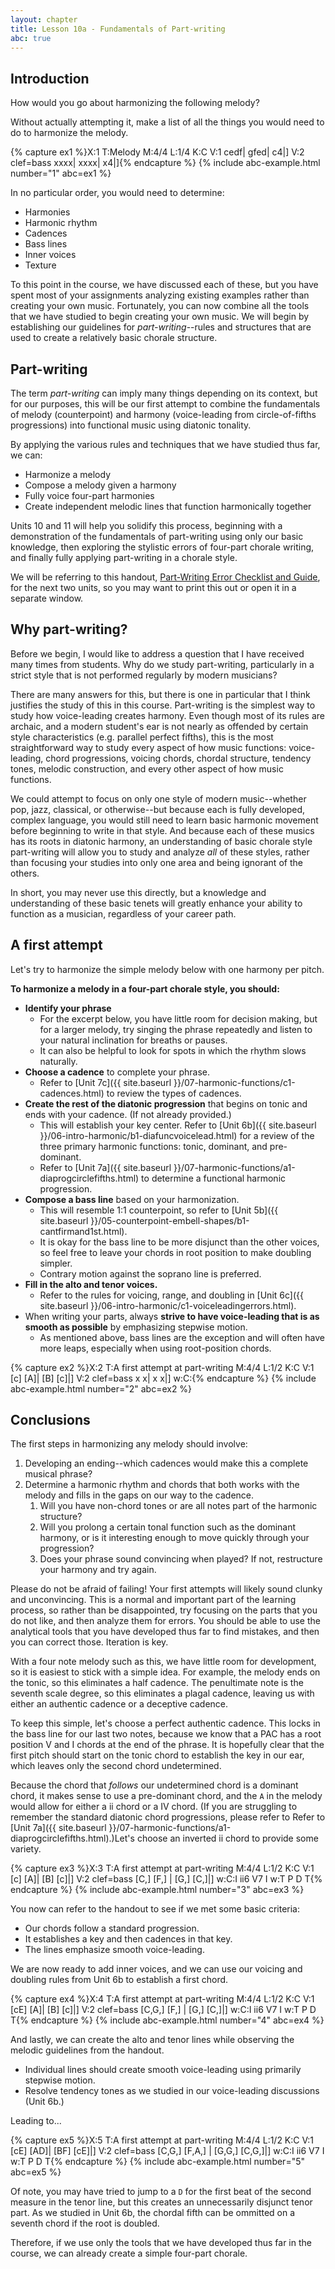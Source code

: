 ```yaml
---
layout: chapter
title: Lesson 10a - Fundamentals of Part-writing
abc: true
---
```


## Introduction

How would you go about harmonizing the following melody?

Without actually attempting it, make a list of all the things you would need to do to harmonize the melody.

{% capture ex1 %}X:1
T:Melody
M:4/4
L:1/4
K:C
V:1
cedf| gfed| c4|]
V:2 clef=bass
xxxx| xxxx| x4|]{% endcapture %}
{% include abc-example.html number="1" abc=ex1 %}

In no particular order, you would need to determine: 
- Harmonies
- Harmonic rhythm
- Cadences
- Bass lines
- Inner voices
- Texture

To this point in the course, we have discussed each of these, but you have spent most of your assignments analyzing existing examples rather than creating your own music. Fortunately, you can now combine all the tools that we have studied to begin creating your own music. We will begin by establishing our guidelines for *part-writing*--rules and structures that are used to create a relatively basic chorale structure.  

## Part-writing

The term *part-writing* can imply many things depending on its context, but for our purposes, this will be our first attempt to combine the fundamentals of melody (counterpoint) and harmony (voice-leading from circle-of-fifths progressions) into functional music using diatonic tonality. 

By applying the various rules and techniques that we have studied thus far, we can:
- Harmonize a melody
- Compose a melody given a harmony
- Fully voice four-part harmonies
- Create independent melodic lines that function harmonically together

Units 10 and 11 will help you solidify this process, beginning with a demonstration of the fundamentals of part-writing using only our basic knowledge, then exploring the stylistic errors of four-part chorale writing, and finally fully applying part-writing in a chorale style.

We will be referring to this handout, [Part-Writing Error Checklist and Guide](https://docs.google.com/document/d/1s9Xd3LPqoaEevshTopxHzLX9jCzxVCZocOBLD_dceMU/edit?usp=sharing), for the next two units, so you may want to print this out or open it in a separate window.

## Why part-writing?

Before we begin, I would like to address a question that I have received many times from students. Why do we study part-writing, particularly in a strict style that is not performed regularly by modern musicians?

There are many answers for this, but there is one in particular that I think justifies the study of this in this course. Part-writing is the simplest way to study how voice-leading creates harmony. Even though most of its rules are archaic, and a modern student's ear is not nearly as offended by certain style characteristics (e.g. parallel perfect fifths), this is the most straightforward way to study every aspect of how music functions: voice-leading, chord progressions, voicing chords, chordal structure, tendency tones, melodic construction, and every other aspect of how music functions.

We could attempt to focus on only one style of modern music--whether pop, jazz, classical, or otherwise--but because each is fully developed, complex language, you would still need to learn basic harmonic movement before beginning to write in that style. And because each of these musics has its roots in diatonic harmony, an understanding of basic chorale style part-writing will allow you to study and analyze *all* of these styles, rather than focusing your studies into only one area and being ignorant of the others.

In short, you may never use this directly, but a knowledge and understanding of these basic tenets will greatly enhance your ability to function as a musician, regardless of your career path.

## A first attempt

Let's try to harmonize the simple melody below with one harmony per pitch.

**To harmonize a melody in a four-part chorale style, you should:**
- **Identify your phrase**
    - For the excerpt below, you have little room for decision making, but for a larger melody, try singing the phrase repeatedly and listen to your natural inclination for breaths or pauses. 
    - It can also be helpful to look for spots in which the rhythm slows naturally.
- **Choose a cadence** to complete your phrase.
    - Refer to [Unit 7c]({{ site.baseurl }}/07-harmonic-functions/c1-cadences.html) to review the types of cadences.
- **Create the rest of the diatonic progression** that begins on tonic and ends with your cadence. (If not already provided.)
    - This will establish your key center. Refer to [Unit 6b]({{ site.baseurl }}/06-intro-harmonic/b1-diafuncvoicelead.html) for a review of the three primary harmonic functions: tonic, dominant, and pre-dominant.
    - Refer to [Unit 7a]({{ site.baseurl }}/07-harmonic-functions/a1-diaprogcirclefifths.html) to determine a functional harmonic progression.
- **Compose a bass line** based on your harmonization.
    - This will resemble 1:1 counterpoint, so refer to [Unit 5b]({{ site.baseurl }}/05-counterpoint-embell-shapes/b1-cantfirmand1st.html).
    - It is okay for the bass line to be more disjunct than the other voices, so feel free to leave your chords in root position to make doubling simpler.
    - Contrary motion against the soprano line is preferred.
- **Fill in the alto and tenor voices.**
    - Refer to the rules for voicing, range, and doubling in [Unit 6c]({{ site.baseurl }}/06-intro-harmonic/c1-voiceleadingerrors.html).
- When writing your parts, always **strive to have voice-leading that is as smooth as possible** by emphasizing stepwise motion.
    - As mentioned above, bass lines are the exception and will often have more leaps, especially when using root-position chords.

{% capture ex2 %}X:2
T:A first attempt at part-writing
M:4/4
L:1/2
K:C
V:1
[c] [A]| [B] [c]|]
V:2 clef=bass
x x| x x|]
w:C:{% endcapture %}
{% include abc-example.html number="2" abc=ex2 %}

## Conclusions

The first steps in harmonizing any melody should involve: 
1. Developing an ending--which cadences would make this a complete musical phrase? 
2. Determine a harmonic rhythm and chords that both works with the melody and fills in the gaps on our way to the cadence. 
    1. Will you have non-chord tones or are all notes part of the harmonic structure? 
    2. Will you prolong a certain tonal function such as the dominant harmony, or is it interesting enough to move quickly through your progression?
    3. Does your phrase sound convincing when played? If not, restructure your harmony and try again. 
    
Please do not be afraid of failing! Your first attempts will likely sound clunky and unconvincing. This is a normal and important part of the learning process, so rather than be disappointed, try focusing on the parts that you do not like, and then analyze them for errors. You should be able to use the analytical tools that you have developed thus far to find mistakes, and then you can correct those. Iteration is key.

With a four note melody such as this, we have little room for development, so it is easiest to stick with a simple idea. For example, the melody ends on the tonic, so this eliminates a half cadence. The penultimate note is the seventh scale degree, so this eliminates a plagal cadence, leaving us with either an authentic cadence or a deceptive cadence.

To keep this simple, let's choose a perfect authentic cadence. This locks in the bass line for our last two notes, because we know that a PAC has a root position V and I chords at the end of the phrase. It is hopefully clear that the first pitch should start on the tonic chord to establish the key in our ear, which leaves only the second chord undetermined.

Because the chord that *follows* our undetermined chord is a dominant chord, it makes sense to use a pre-dominant chord, and the `A` in the melody would allow for either a ii chord or a IV chord. (If you are struggling to remember the standard diatonic chord progressions, please refer to Refer to [Unit 7a]({{ site.baseurl }}/07-harmonic-functions/a1-diaprogcirclefifths.html).)Let's choose an inverted ii chord to provide some variety.

{% capture ex3 %}X:3
T:A first attempt at part-writing
M:4/4
L:1/2
K:C
V:1
[c] [A]| [B] [c]|]
V:2 clef=bass
[C,] [F,] | [G,] [C,]|]
w:C:I ii6 V7 I
w:T P D T{% endcapture %}
{% include abc-example.html number="3" abc=ex3 %}

You now can refer to the handout to see if we met some basic criteria:
- Our chords follow a standard progression.
- It establishes a key and then cadences in that key.
- The lines emphasize smooth voice-leading.

We are now ready to add inner voices, and we can use our voicing and doubling rules from Unit 6b to establish a first chord.

{% capture ex4 %}X:4
T:A first attempt at part-writing
M:4/4
L:1/2
K:C
V:1
[cE] [A]| [B] [c]|]
V:2 clef=bass
[C,G,] [F,] | [G,] [C,]|]
w:C:I ii6 V7 I
w:T P D T{% endcapture %}
{% include abc-example.html number="4" abc=ex4 %}

And lastly, we can create the alto and tenor lines while observing the melodic guidelines from the handout.
- Individual lines should create smooth voice-leading using primarily stepwise motion.
- Resolve tendency tones as we studied in our voice-leading discussions (Unit 6b.)

Leading to...

{% capture ex5 %}X:5
T:A first attempt at part-writing
M:4/4
L:1/2
K:C
V:1
[cE] [AD]| [BF] [cE]|]
V:2 clef=bass
[C,G,] [F,A,] | [G,G,] [C,G,]|]
w:C:I ii6 V7 I
w:T P D T{% endcapture %}
{% include abc-example.html number="5" abc=ex5 %}

Of note, you may have tried to jump to a `D` for the first beat of the second measure in the tenor line, but this creates an unnecessarily disjunct tenor part. As we studied in Unit 6b, the chordal fifth can be ommitted on a seventh chord if the root is doubled.

Therefore, if we use only the tools that we have developed thus far in the course, we can already create a simple four-part chorale.